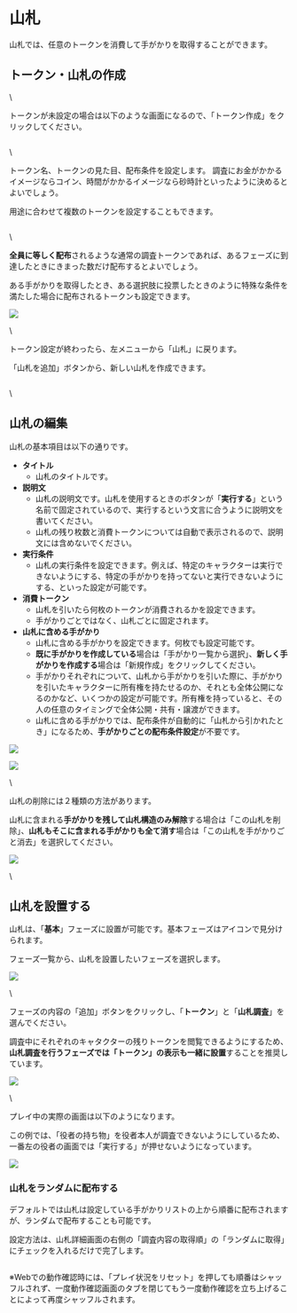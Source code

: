 # 山札

山札では、任意のトークンを消費して手がかりを取得することができます。

## トークン・山札の作成

\\

トークンが未設定の場合は以下のような画面になるので、「トークン作成」をクリックしてください。

<figure><img src="../packages/ja/.gitbook/assets/image (2) (1) (1) (1) (1) (1) (2).png" alt=""><figcaption></figcaption></figure>

\\

トークン名、トークンの見た目、配布条件を設定します。 調査にお金がかかるイメージならコイン、時間がかかるイメージなら砂時計といったように決めるとよいでしょう。

用途に合わせて複数のトークンを設定することもできます。

<figure><img src="../packages/ja/.gitbook/assets/image (131).png" alt=""><figcaption></figcaption></figure>

\\

**全員に等しく配布**されるような通常の調査トークンであれば、あるフェーズに到達したときにきまった数だけ配布するとよいでしょう。

ある手がかりを取得したとき、ある選択肢に投票したときのように特殊な条件を満たした場合に配布されるトークンも設定できます。

![](../packages/ja/images/decks4.png)

\\

トークン設定が終わったら、左メニューから「山札」に戻ります。

「山札を追加」ボタンから、新しい山札を作成できます。

<figure><img src="../packages/ja/.gitbook/assets/image (3) (1) (1) (1) (1) (1) (1) (1) (1).png" alt=""><figcaption></figcaption></figure>

\\

## 山札の編集

山札の基本項目は以下の通りです。

* **タイトル**
  * 山札のタイトルです。
* **説明文**
  * 山札の説明文です。山札を使用するときのボタンが「**実行する**」という名前で固定されているので、実行するという文言に合うように説明文を書いてください。
  * 山札の残り枚数と消費トークンについては自動で表示されるので、説明文には含めないでください。
* **実行条件**
  * 山札の実行条件を設定できます。例えば、特定のキャラクターは実行できないようにする、特定の手がかりを持ってないと実行できないようにする、といった設定が可能です。
* **消費トークン**
  * 山札を引いたら何枚のトークンが消費されるかを設定できます。
  * 手がかりごとではなく、山札ごとに固定されます。
* **山札に含める手がかり**
  * 山札に含める手がかりを設定できます。何枚でも設定可能です。
  * **既に手がかりを作成している**場合は「手がかり一覧から選択」、**新しく手がかりを作成する**場合は「新規作成」をクリックしてください。
  * 手がかりそれぞれについて、山札から手がかりを引いた際に、手がかりを引いたキャラクターに所有権を持たせるのか、それとも全体公開になるのかなど、いくつかの設定が可能です。所有権を持っていると、その人の任意のタイミングで全体公開・共有・譲渡ができます。
  * 山札に含める手がかりでは、配布条件が自動的に「山札から引かれたとき」になるため、**手がかりごとの配布条件設定**が不要です。

![](../packages/ja/images/decks6.png)

![](../packages/ja/images/decks7.png)

\\

山札の削除には２種類の方法があります。

山札に含まれる**手がかりを残して山札構造のみ解除**する場合は「この山札を削除」、**山札もそこに含まれる手がかりも全て消す**場合は「この山札を手がかりごと消去」を選択してください。

![](../packages/ja/images/decks9.png)

\\

## 山札を設置する

山札は、「**基本**」フェーズに設置が可能です。基本フェーズはアイコンで見分けられます。

フェーズ一覧から、山札を設置したいフェーズを選択します。

![](../packages/ja/images/decks10.png)

\\

フェーズの内容の「追加」ボタンをクリックし、「**トークン**」と「**山札調査**」を選んでください。

調査中にそれぞれのキャタクターの残りトークンを閲覧できるようにするため、**山札調査を行うフェーズでは「トークン」の表示も一緒に設置**することを推奨しています。

![](../packages/ja/images/decks11.png)

\\

プレイ中の実際の画面は以下のようになります。

この例では、「役者の持ち物」を役者本人が調査できないようにしているため、一番左の役者の画面では「実行する」が押せないようになっています。

![](../packages/ja/images/decks8.png)

### 山札をランダムに配布する

デフォルトでは山札は設定している手がかりリストの上から順番に配布されますが、ランダムで配布することも可能です。

設定方法は、山札詳細画面の右側の「調査内容の取得順」の「ランダムに取得」にチェックを入れるだけで完了します。

<figure><img src="../packages/ja/.gitbook/assets/スクリーンショット 2024-05-24 18.55.07.png" alt=""><figcaption></figcaption></figure>

※Webでの動作確認時には、「プレイ状況をリセット」を押しても順番はシャッフルされず、一度動作確認画面のタブを閉じてもう一度動作確認を立ち上げることによって再度シャッフルされます。
